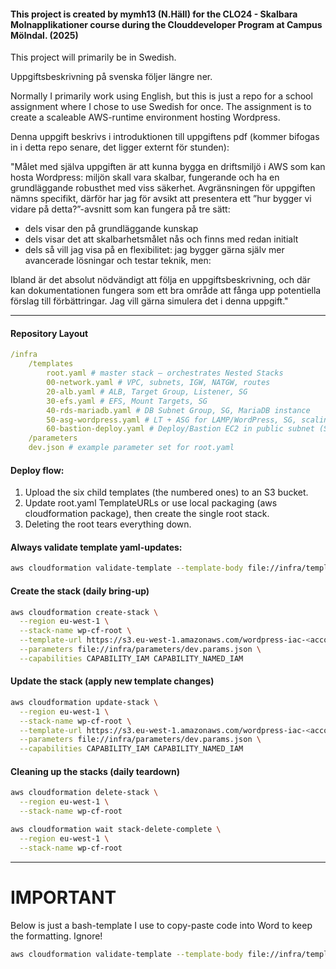 #### This project is created by mymh13 (N.Häll) for the CLO24 - Skalbara Molnapplikationer course during the Clouddeveloper Program at Campus Mölndal. (2025)  
  
This project will primarily be in Swedish.  
  
Uppgiftsbeskrivning på svenska följer längre ner.
  
Normally I primarily work using English, but this is just a repo for a school assignment where I chose to use Swedish for once. The assignment is to create a scaleable AWS-runtime environment hosting Wordpress.  
  
Denna uppgift beskrivs i introduktionen till uppgiftens pdf (kommer bifogas in i detta repo senare, det ligger externt för stunden):  
  
"Målet med själva uppgiften är att kunna bygga en driftsmiljö i AWS som kan hosta Wordpress: miljön skall vara skalbar, fungerande och ha en grundläggande robusthet med viss säkerhet.
Avgränsningen för uppgiften nämns specifikt, därför har jag för avsikt att presentera ett ”hur bygger vi vidare på detta?”-avsnitt som kan fungera på tre sätt:  
  
- dels visar den på grundläggande kunskap
- dels visar det att skalbarhetsmålet nås och finns med redan initialt
- dels så vill jag visa på en flexibilitet: jag bygger gärna själv mer avancerade lösningar och testar teknik, men:  
  
Ibland är det absolut nödvändigt att följa en uppgiftsbeskrivning, och där kan dokumentationen fungera som ett bra område att fånga upp potentiella förslag till förbättringar. Jag vill gärna simulera det i denna uppgift."  
  
---
#### Repository Layout
```yaml
/infra
    /templates
        root.yaml # master stack – orchestrates Nested Stacks
        00-network.yaml # VPC, subnets, IGW, NATGW, routes
        20-alb.yaml # ALB, Target Group, Listener, SG
        30-efs.yaml # EFS, Mount Targets, SG
        40-rds-mariadb.yaml # DB Subnet Group, SG, MariaDB instance
        50-asg-wordpress.yaml # LT + ASG for LAMP/WordPress, SG, scaling policy
        60-bastion-deploy.yaml # Deploy/Bastion EC2 in public subnet (SSH), SG
    /parameters
    dev.json # example parameter set for root.yaml
```
  
#### Deploy flow:
  
1. Upload the six child templates (the numbered ones) to an S3 bucket.
2. Update root.yaml TemplateURLs or use local packaging (aws cloudformation package), then create the single root stack.
3. Deleting the root tears everything down.

#### Always validate template yaml-updates:
  
```bash
aws cloudformation validate-template --template-body file://infra/templates/root.yaml
```
  
#### Create the stack (daily bring-up)
  
```bash
aws cloudformation create-stack \
  --region eu-west-1 \
  --stack-name wp-cf-root \
  --template-url https://s3.eu-west-1.amazonaws.com/wordpress-iac-<account-id>-eu-west-1/wordpress-iac/templates/root.yaml \
  --parameters file://infra/parameters/dev.params.json \
  --capabilities CAPABILITY_IAM CAPABILITY_NAMED_IAM
  ```

#### Update the stack (apply new template changes)
  
```bash
aws cloudformation update-stack \
  --region eu-west-1 \
  --stack-name wp-cf-root \
  --template-url https://s3.eu-west-1.amazonaws.com/wordpress-iac-<account-id>-eu-west-1/wordpress-iac/templates/root.yaml \
  --parameters file://infra/parameters/dev.params.json \
  --capabilities CAPABILITY_IAM CAPABILITY_NAMED_IAM
  ```

#### Cleaning up the stacks (daily teardown)

```bash
aws cloudformation delete-stack \
  --region eu-west-1 \
  --stack-name wp-cf-root

aws cloudformation wait stack-delete-complete \
  --region eu-west-1 \
  --stack-name wp-cf-root
```

---
  
# IMPORTANT
  
Below is just a bash-template I use to copy-paste code into Word to keep the formatting. Ignore!
```bash
aws cloudformation validate-template --template-body file://infra/templates/20-alb.yaml
```